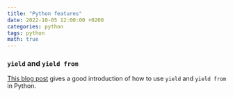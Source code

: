 ```yaml
---
title: "Python features"
date: 2022-10-05 12:00:00 +0200
categories: python
tags: python
math: true
---
```


### `yield` and `yield from`

[This blog post](http://simeonvisser.com/posts/python-3-using-yield-from-in-generators-part-1.html) gives a good introduction of how to use `yield` and `yield from` in Python.



